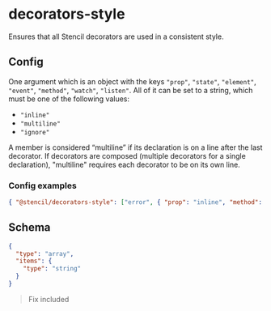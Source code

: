 # decorators-style

Ensures that all Stencil decorators are used in a consistent style.

## Config

One argument which is an object with the keys `"prop"`, `"state"`, `"element"`, `"event"`, `"method"`, `"watch"`, `"listen"`.
All of it can be set to a string, which must be one of the following values:

- `"inline"`
- `"multiline"`
- `"ignore"`

A member is considered “multiline” if its declaration is on a line after the last decorator.
If decorators are composed (multiple decorators for a single declaration), "multiline" requires each decorator to be on its own line.


### Config examples

```json
{ "@stencil/decorators-style": ["error", { "prop": "inline", "method": "multiline" }] }
```

## Schema

```json
{
  "type": "array",
  "items": {
    "type": "string"
  }
}
```

> Fix included
